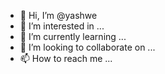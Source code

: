 - 👋 Hi, I’m @yashwe
- 👀 I’m interested in ...
- 🌱 I’m currently learning ...
- 💞️ I’m looking to collaborate on ...
- 📫 How to reach me ...

<!---
yashwe/yashwe is a ✨ special ✨ repository because its `README.md` (this file) appears on your GitHub profile.
You can click the Preview link to take a look at your changes.
--->
